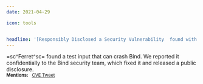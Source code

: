 ```yaml
---
date: 2021-04-29

icon: tools


headline: '[Responsibly Disclosed a Security Vulnerability  found with =sc^Ferret^sc= in Bind](https://kb.isc.org/v1/docs/cve-2021-25215)'
---
```


=sc^Ferret^sc= found a test input that can crash Bind. We reported it confidentially to the Bind security team, which fixed it and released a public disclosure. 
<br>
<small>**Mentions:** &nbsp; [CVE Tweet](https://twitter.com/CVEnew/status/1387583747692929028)
</small>
